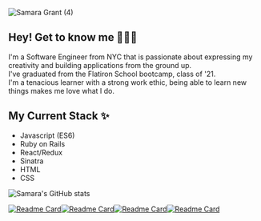 ![Samara Grant (4)](https://user-images.githubusercontent.com/64047870/132391708-5911192a-797f-4855-ae16-f49b3d0454ad.png)

<p align="center">

<h2> Hey! Get to know me 🥳🙌🏼 </h2>
I'm a Software Engineer from NYC that is passionate about expressing my creativity and building applications from the ground up. <br>
I've graduated from the Flatiron School bootcamp, class of '21. <br>
I'm a tenacious learner with a strong work ethic, being able to learn new things makes me love what I do.  

<h2> My Current Stack ✨</h2>
<ul>
  <li>Javascript (ES6)</li>
  <li>Ruby on Rails</li>
  <li>React/Redux</li>
  <li>Sinatra</li>
  <li>HTML</li>
  <li>CSS</li>
 </ul>
  
 ![Samara's GitHub stats](https://github-readme-stats.vercel.app/api?username=samaracodes&theme=bear&show_icons=true)
 
 [![Readme Card](https://github-readme-stats.vercel.app/api/pin/?username=samaracodes&repo=bloom-delivery-frontend&theme=bear&show_icons=true)](https://github.com/samaracodes/bloom-devliery-frontend)[![Readme Card](https://github-readme-stats.vercel.app/api/pin/?username=samaracodes&repo=autoswift_frontend&theme=bear&show_icons=true)](https://github.com/samaracodes/autoswift_frontend)[![Readme Card](https://github-readme-stats.vercel.app/api/pin/?username=samaracodes&repo=sinatra-dream-space-proj&theme=bear&show_icons=true)](https://github.com/samaracodes/sinatra-dream-space-proj)[![Readme Card](https://github-readme-stats.vercel.app/api/pin/?username=samaracodes&repo=table_critique&theme=bear&show_icons=true)](https://github.com/samaracodes/table_critique)


</p>

<!--
**samaracodes/samaracodes** is a ✨ _special_ ✨ repository because its `README.md` (this file) appears on your GitHub profile.

Here are some ideas to get you started:

- 🔭 I’m currently working on ...
- 🌱 I’m currently learning ...
- 👯 I’m looking to collaborate on ...
- 🤔 I’m looking for help with ...
- 💬 Ask me about ...
- 📫 How to reach me: ...
- 😄 Pronouns: ...
- ⚡ Fun fact: ...
-->


